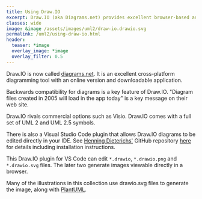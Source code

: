 ```yaml
---
title: Using Draw.IO
excerpt: Draw.IO (aka Diagrams.net) provides excellent browser-based and desktop alternative to Visio.
classes: wide
image: &image /assets/images/uml2/draw-io.drawio.svg
permalink: /uml2/using-draw-io.html
header:
  teaser: *image
  overlay_image: *image
  overlay_filter: 0.5
---
```

Draw.IO is now called [diagrams.net](https://www.diagrams.net/). It is an excellent cross-platform diagramming tool with an online version and downloadable application.

Backwards compatibility for diagrams is a key feature of Draw.IO. "Diagram files created in 2005 will load in the app today" is a key message on their web site.

Draw.IO rivals commercial options such as Visio. Draw.IO comes with a full set of UML 2 and UML 2.5 symbols.

There is also a Visual Studio Code plugin that allows Draw.IO diagrams to be edited directly in your IDE. See [Henning Dieterichs'](https://github.com/hediet) GitHub repository [here](https://github.com/hediet/vscode-drawio) for details including installation instructions.

This Draw.IO plugin for VS Code can edit `*.drawio`, `*.drawio.png` and `*.drawio.svg` files. The later two generate images viewable directly in a browser.

Many of the illustrations in this collection use drawio.svg files to generate the image, along with [PlantUML](using-platuml.html).
